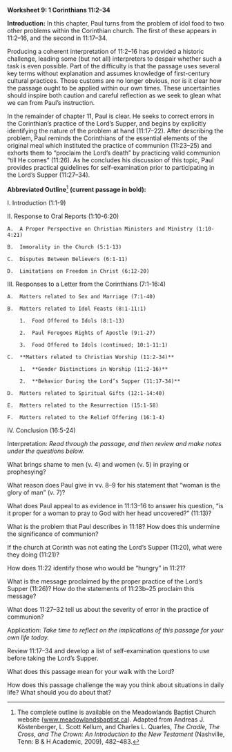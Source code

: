 **Worksheet 9: 1 Corinthians 11:2–34**

**Introduction:** In this chapter, Paul turns from the problem of idol food to two other problems within the Corinthian church. The first of these appears in 11:2–16, and the second in 11:17–34.

Producing a coherent interpretation of 11:2–16 has provided a historic challenge, leading some (but not all) interpreters to despair whether such a task is even possible. Part of the difficulty is that the passage uses several key terms without explanation and assumes knowledge of first-century cultural practices. Those customs are no longer obvious, nor is it clear how the passage ought to be applied within our own times. These uncertainties should inspire both caution and careful reflection as we seek to glean what we can from Paul’s instruction.

In the remainder of chapter 11, Paul is clear. He seeks to correct errors in the Corinthian’s practice of the Lord’s Supper, and begins by explicitly identifying the nature of the problem at hand (11:17–22). After describing the problem, Paul reminds the Corinthians of the essential elements of the original meal which instituted the practice of communion (11:23–25) and exhorts them to “proclaim the Lord’s death” by practicing valid communion “till He comes” (11:26). As he concludes his discussion of this topic, Paul provides practical guidelines for self-examination prior to participating in the Lord’s Supper (11:27–34).

**Abbreviated Outline**[^1] **(current passage in bold):**

I.  Introduction (1:1-9)

II. Response to Oral Reports (1:10-6:20)

    A.  A Proper Perspective on Christian Ministers and Ministry (1:10-4:21)

    B.  Immorality in the Church (5:1-13)

    C.  Disputes Between Believers (6:1-11)

    D.  Limitations on Freedom in Christ (6:12-20)

III. Responses to a Letter from the Corinthians (7:1-16:4)

    A.  Matters related to Sex and Marriage (7:1-40)

    B.  Matters related to Idol Feasts (8:1-11:1)

        1.  Food Offered to Idols (8:1-13)

        2.  Paul Foregoes Rights of Apostle (9:1-27)

        3.  Food Offered to Idols (continued; 10:1-11:1)

    C.  **Matters related to Christian Worship (11:2-34)**

        1.  **Gender Distinctions in Worship (11:2-16)**

        2.  **Behavior During the Lord’s Supper (11:17-34)**

    D.  Matters related to Spiritual Gifts (12:1-14:40)

    E.  Matters related to the Resurrection (15:1-58)

    F.  Matters related to the Relief Offering (16:1-4)

IV. Conclusion (16:5-24)

Interpretation: *Read through the passage, and then review and make notes under the questions below.*

What brings shame to men (v. 4) and women (v. 5) in praying or prophesying?

What reason does Paul give in vv. 8–9 for his statement that “woman is the glory of man” (v. 7)?

What does Paul appeal to as evidence in 11:13–16 to answer his question, “is it proper for a woman to pray to God with her head uncovered?” (11:13)?

What is the problem that Paul describes in 11:18? How does this undermine the significance of communion?

If the church at Corinth was not eating the Lord’s Supper (11:20), what were they doing (11:21)?

How does 11:22 identify those who would be “hungry” in 11:21?

What is the message proclaimed by the proper practice of the Lord’s Supper (11:26)? How do the statements of 11:23b–25 proclaim this message?

What does 11:27–32 tell us about the severity of error in the practice of communion?

Application: *Take time to reflect on the implications of this passage for your own life today.*

Review 11:17–34 and develop a list of self-examination questions to use before taking the Lord’s Supper.

What does this passage mean for your walk with the Lord?

How does this passage challenge the way you think about situations in daily life? What should you do about that?

[^1]: The complete outline is available on the Meadowlands Baptist Church website (www.meadowlandsbaptist.ca). Adapted from Andreas J. Köstenberger, L. Scott Kellum, and Charles L. Quarles, *The Cradle, The Cross, and The Crown: An Introduction to the New Testament* (Nashville, Tenn: B & H Academic, 2009), 482–483.
